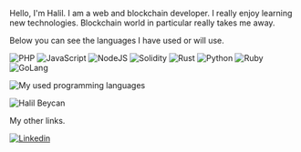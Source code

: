 Hello, I'm Halil. I am a web and blockchain developer. I really enjoy learning new technologies. Blockchain world in particular really takes me away.

Below you can see the languages I have used or will use.

![PHP](https://img.shields.io/badge/-PHP-8993be?style=flat&logo=PHP&logoColor=fff)
![JavaScript](https://img.shields.io/badge/-JavaScript-F7DF1E?style=flat&logo=javascript&logoColor=black)
![NodeJS](https://img.shields.io/badge/NodeJS%20-%2343853D.svg?&style=flat&logo=node.js&logoColor=white)
![Solidity](https://img.shields.io/badge/Solidity-171717?logo=solidity)
![Rust](https://img.shields.io/badge/Rust-262626?logo=rust)
![Python](https://img.shields.io/badge/Python-3275A9?logo=python&logoColor=fff)
![Ruby](https://img.shields.io/badge/Ruby-%23CC342D.svg?&style=flat&logo=ruby&logoColor=white)
![GoLang](https://img.shields.io/badge/GoLang-%2300ADD8.svg?&style=flat&logo=go&logoColor=white)

![My used programming languages](https://github-readme-stats.vercel.app/api/top-langs/?username=beycandeveloper&layout=compact&langs_count=10&hide=html,smarty,javascript)

<p align="left"> <img src="https://komarev.com/ghpvc/?username=BeycanDeveloper&label=Profile%20views&color=0e75b6&style=flat" alt="Halil Beycan" /> </p>

My other links.

[![Linkedin](https://img.shields.io/badge/-Linkedin-blue?style=flat&logo=Linkedin&logoColor=white&link=https://www.linkedin.com/in/beycandeveloper/)](https://www.linkedin.com/in/beycandeveloper/)
